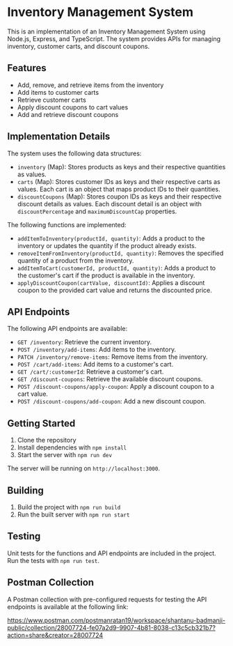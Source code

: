 # Inventory Management System

This is an implementation of an Inventory Management System using Node.js, Express, and TypeScript. The system provides APIs for managing inventory, customer carts, and discount coupons.

## Features

- Add, remove, and retrieve items from the inventory
- Add items to customer carts
- Retrieve customer carts
- Apply discount coupons to cart values
- Add and retrieve discount coupons

## Implementation Details

The system uses the following data structures:

- `inventory` (Map): Stores products as keys and their respective quantities as values.
- `carts` (Map): Stores customer IDs as keys and their respective carts as values. Each cart is an object that maps product IDs to their quantities.
- `discountCoupons` (Map): Stores coupon IDs as keys and their respective discount details as values. Each discount detail is an object with `discountPercentage` and `maximumDiscountCap` properties.

The following functions are implemented:

- `addItemToInventory(productId, quantity)`: Adds a product to the inventory or updates the quantity if the product already exists.
- `removeItemFromInventory(productId, quantity)`: Removes the specified quantity of a product from the inventory.
- `addItemToCart(customerId, productId, quantity)`: Adds a product to the customer's cart if the product is available in the inventory.
- `applyDiscountCoupon(cartValue, discountId)`: Applies a discount coupon to the provided cart value and returns the discounted price.

## API Endpoints

The following API endpoints are available:

- `GET /inventory`: Retrieve the current inventory.
- `POST /inventory/add-items`: Add items to the inventory.
- `PATCH /inventory/remove-items`: Remove items from the inventory.
- `POST /cart/add-items`: Add items to a customer's cart.
- `GET /cart/:customerId`: Retrieve a customer's cart.
- `GET /discount-coupons`: Retrieve the available discount coupons.
- `POST /discount-coupons/apply-coupon`: Apply a discount coupon to a cart value.
- `POST /discount-coupons/add-coupon`: Add a new discount coupon.

## Getting Started

1. Clone the repository
2. Install dependencies with `npm install`
3. Start the server with `npm run dev`

The server will be running on `http://localhost:3000`.

## Building

1. Build the project with `npm run build`
2. Run the built server with `npm run start`

## Testing

Unit tests for the functions and API endpoints are included in the project. Run the tests with `npm run test`.

## Postman Collection

A Postman collection with pre-configured requests for testing the API endpoints is available at the following link:

https://www.postman.com/postmanratan19/workspace/shantanu-badmanji-public/collection/28007724-fe07a2d9-9907-4b81-8038-c13c5cb321b7?action=share&creator=28007724